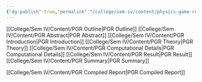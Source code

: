 ```yaml
---
{"dg-publish":true,"permalink":"/college/sem-iv/content/physics-game-report/","tags":["favorite"]}
---
```


[[College/Sem IV/Content/PGR Outline\|PGR Outline]]
[[College/Sem IV/Content/PGR Abstract\|PGR Abstract]]
[[College/Sem IV/Content/PGR Introduction\|PGR Introduction]]
[[College/Sem IV/Content/PGR Theory\|PGR Theory]]
[[College/Sem IV/Content/PGR Computational Details\|PGR Computational Details]]
[[College/Sem IV/Content/PGR Result\|PGR Result]]
[[College/Sem IV/Content/PGR Summary\|PGR Summary]]

[[College/Sem IV/Content/PGR Compiled Report\|PGR Compiled Report]]

